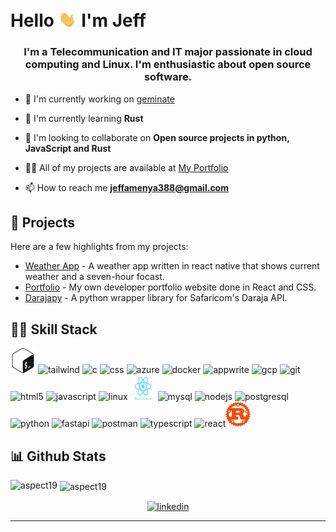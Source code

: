 # Hello  <img src= "./assets/gifs/hand-gif.gif" width=30>  I'm Jeff
<h3 align="center">I'm a Telecommunication and IT major passionate in cloud computing and Linux. I'm enthusiastic about open source software.</h3>

- 🔭 I'm currently working on [geminate](https://github.com/aspects19/geminate)

- 🌱 I'm currently learning **Rust**

- 👯 I'm looking to collaborate on **Open source projects in python, JavaScript and Rust**

- 👨‍💻 All of my projects are available at [My Portfolio](https:jeff-kappa.vercel.app)

- 📫 How to reach me **jeffamenya388@gmail.com**

## 🚧 Projects

Here are a few highlights from my projects:

- [Weather App](https://github.com/weather-app) - A weather app written in react native that shows current weather and a seven-hour focast.
- [Portfolio](https://github.com/portfolio) - My own developer portfolio website done in React and CSS.
- [Darajapy](https://github.com/darajapy) - A python wrapper library for Safaricom's Daraja API.

## 🧑‍💻 Skill Stack

<p align="left"> <img src="/assets//icons/gnu_bash-icon.svg"  alt="bash" width="40" height="40"/> <img src="https://www.vectorlogo.zone/logos/tailwindcss/tailwindcss-icon.svg" alt="tailwind" width="40" height="40"/> <img src="https://cdn.jsdelivr.net/gh/devicons/devicon@latest/icons/c/c-original.svg" alt="c" width="40" height="40"/> <img src="https://www.vectorlogo.zone/logos/w3_css/w3_css-official.svg" alt="css" width="40" height="40"/> <img src="https://upload.wikimedia.org/wikipedia/commons/f/fa/Microsoft_Azure.svg" alt="azure" width="40" height="40"/> <img src="https://www.vectorlogo.zone/logos/docker/docker-icon.svg" alt="docker" width="40" height="40"/>   <img src="https://www.vectorlogo.zone/logos/appwriteio/appwriteio-icon.svg" alt="appwrite" width="40" height="40"/> <img src="https://www.vectorlogo.zone/logos/google_cloud/google_cloud-icon.svg" alt="gcp" width="40" height="40"/> <img src="https://www.vectorlogo.zone/logos/git-scm/git-scm-icon.svg" alt="git" width="40" height="40"/> <img src="https://www.vectorlogo.zone/logos/w3_html5/w3_html5-icon.svg" alt="html5" width="40" height="40"/> <img src="https://www.vectorlogo.zone/logos/javascript/javascript-icon.svg" alt="javascript" width="40" height="40"/> <img src="https://www.vectorlogo.zone/logos/getfedora/getfedora-icon.svg" alt="linux" width="40" height="40"/> <img src="/assets/icons/react-native.svg" alt="react-native" width="40" height="40"/> <img src="https://www.vectorlogo.zone/logos/mysql/mysql-icon.svg" alt="mysql" width="40" height="40"/> <img src="https://www.vectorlogo.zone/logos/nodejs/nodejs-icon.svg" alt="nodejs" width="40" height="40"/> <img src="https://www.vectorlogo.zone/logos/postgresql/postgresql-icon.svg" alt="postgresql" width="40" height="40"/> <img src="https://www.vectorlogo.zone/logos/python/python-icon.svg" alt="python" width="40" height="40"/> <img src="https://cdn.jsdelivr.net/gh/devicons/devicon@latest/icons/fastapi/fastapi-original.svg" alt="fastapi" width="40" height="40"/> <img src="https://www.vectorlogo.zone/logos/getpostman/getpostman-icon.svg" alt="postman" width="40" height="40"/> <img src="https://www.vectorlogo.zone/logos/typescriptlang/typescriptlang-icon.svg" alt="typescript" width="40" height="40"/> <img src="https://www.vectorlogo.zone/logos/reactjs/reactjs-icon.svg" alt="react" width="40" height="40"/><img src="/assets//icons/rust-lang-icon.svg"  alt="Rust" width="40" height="40"/></p>

## 📊 Github Stats

<p><img align="left" src="https://github-readme-stats.vercel.app/api/top-langs/?username=aspects19&layout=compact&hide=html&theme=transparent" alt="aspect19" /></p>

<p>&nbsp;<img align="center" src="https://github-readme-stats.vercel.app/api?username=aspects19&show_icons=true&theme=transparent" alt="aspect19" /></p>
<p align="center"> 
<a href="https://linkedin.com/in/jeffarson-a" target="blank"><img align="center" src="https://cdn.jsdelivr.net/npm/simple-icons@3.0.1/icons/linkedin.svg" alt="linkedin" height="30" width="30" /></a>
</p>

----

